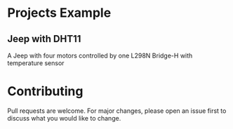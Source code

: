 # Projects Example


## Jeep with DHT11

A Jeep with four motors controlled by one L298N Bridge-H with temperature sensor






# Contributing
Pull requests are welcome. For major changes, please open an issue first to discuss what you would like to change.
